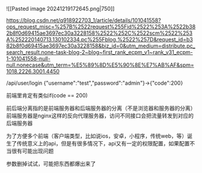 ![[Pasted image 20241219172645.png|750]]

https://blog.csdn.net/q918922703_1/article/details/101041558?ops_request_misc=%257B%2522request%255Fid%2522%253A%2522b382b8f0d69415ae3697ec30a3228158%2522%252C%2522scm%2522%253A%252220140713.130102334.pc%255Fblog.%2522%257D&request_id=b382b8f0d69415ae3697ec30a3228158&biz_id=0&utm_medium=distribute.pc_search_result.none-task-blog-2~blog~first_rank_ecpm_v1~rank_v31_ecpm-1-101041558-null-null.nonecase&utm_term=%E5%89%8D%E5%90%8E%E7%AB%AF&spm=1018.2226.3001.4450

/api/user/login
{"username":"test","password":"admin"}->{"code":200}

前端里肯定有类似if(code == 200)

前后端分离指的是前端服务器和后端服务器的分离（不是浏览器和服务器的分离）
前端服务器是nginx这样的反向代理服务器，访问不同接口会把流量转发到对应的后端服务器


为了方便多个前端（客户端类型，比如说ios，安卓，小程序，传统web，等）诞生了传统意义上的api，但是有很多情况下，api又有一定的权限配置，如果配置不当很有可能出现问题

参数删掉试试，可能把东西都爆出来了
